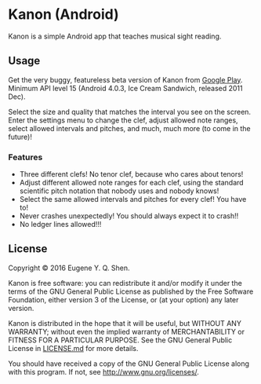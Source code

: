 # Kanon (Android)

Kanon is a simple Android app that teaches musical sight reading.

## Usage

Get the very buggy, featureless beta version of Kanon from [Google Play][].
Minimum API level 15 (Android 4.0.3, Ice Cream Sandwich, released 2011 Dec).

Select the size and quality that matches the interval you see on the screen.
Enter the settings menu to change the clef, adjust allowed note ranges, select
allowed intervals and pitches, and much, much more (to come in the future)!

### Features

- Three different clefs! No tenor clef, because who cares about tenors!
- Adjust different allowed note ranges for each clef, using the
standard scientific pitch notation that nobody uses and nobody knows!
- Select the same allowed intervals and pitches for every clef! You have to!
- Never crashes unexpectedly! You should always expect it to crash!!
- No ledger lines allowed!!!

## License

Copyright &copy; 2016 Eugene Y. Q. Shen.

Kanon is free software: you can redistribute it and/or
modify it under the terms of the GNU General Public License
as published by the Free Software Foundation, either version
3 of the License, or (at your option) any later version.

Kanon is distributed in the hope that it will be useful,
but WITHOUT ANY WARRANTY; without even the implied warranty of
MERCHANTABILITY or FITNESS FOR A PARTICULAR PURPOSE. See the
GNU General Public License in [LICENSE.md][] for more details.

You should have received a copy of the GNU General Public License
along with this program. If not, see <http://www.gnu.org/licenses/>.

[license.md]:       ../master/LICENSE.md
[Google Play]:      https://play.google.com/apps/testing/ca.eyqs.kanon
